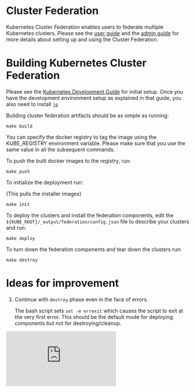 # Cluster Federation

Kubernetes Cluster Federation enables users to federate multiple
Kubernetes clusters. Please see the [user guide](https://kubernetes.io/docs/concepts/cluster-administration/federation-service-discovery/)
and the [admin guide](https://kubernetes.io/docs/tutorials/federation/set-up-cluster-federation-kubefed/)
for more details about setting up and using the Cluster Federation.

# Building Kubernetes Cluster Federation

Please see the [Kubernetes Development Guide](https://github.com/kubernetes/community/blob/master/contributors/devel/development.md)
for initial setup. Once you have the development environment setup
as explained in that guide, you also need to install [`jq`](https://stedolan.github.io/jq/download/)
<!-- TODO(madhusudancs): Re-evaluate using jq even in the development
     environment. There is a concern that adding more tools as dependencies
     might lead to proliferation of tools one need to install to develop
     Kubernetes. jq is already a dependency for kubernetes-anywhere on
     which this workflow depends, so we are giving an exception to jq
     for now. -->

Building cluster federation artifacts should be as simple as running:

```shell
make build
```

You can specify the docker registry to tag the image using the
KUBE_REGISTRY environment variable. Please make sure that you use
the same value in all the subsequent commands.

To push the built docker images to the registry, run:

```shell
make push
```

To initialize the deployment run:

(This pulls the installer images)

```shell
make init
```

To deploy the clusters and install the federation components, edit the
`${KUBE_ROOT}/_output/federation/config.json` file to describe your
clusters and run:

```shell
make deploy
```

To turn down the federation components and tear down the clusters run:

```shell
make destroy
```

# Ideas for improvement

1. Continue with `destroy` phase even in the face of errors.

   The bash script sets `set -e errexit` which causes the script to exit
   at the very first error. This should be the default mode for deploying
   components but not for destroying/cleanup.


[![Analytics](https://kubernetes-site.appspot.com/UA-36037335-10/GitHub/federation/README.md?pixel)]()
